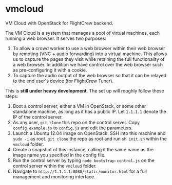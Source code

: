 vmcloud
=======

VM Cloud with OpenStack for FlightCrew backend.

The VM Cloud is a system that manages a pool of virtual machines, each running a web browser. It serves two purposes:

1. To allow a crowd worker to use a web browser within their web browser by remoting (VNC + audio forwarding) into a virtual machine. This allows us to capture the pages they visit while retaining the full functionality of a web browser. In addition we have control over the web browser such as pre-configuring it with a cookie.
2. To capture the audio output of the web browser so that it can be relayed to the end user's device (for FlightCrew Tuner).

This is **still under heavy development**. The set up will roughly follow these steps:

1. Boot a control server, either a VM in OpenStack, or some other standalone machine, as long as it has a public IP. Let `1.1.1.1` denote the IP of the control server.
2. As any user, `git clone` this repo on the control server. Copy `config.example.js` to `config.js` and edit the parameters.
3. Launch a Ubuntu 12.04 image on OpenStack. SSH into this machine and `sudo -i` as root. `git clone` the repo as root and run `sh init.sh` within the `vmcloud` folder.
4. Create a snapshot of this instance, calling it the same name as the image name you specified in the config file.
5. Run the control server by typing `node bootstrap-control.js` on the control server within the `vmcloud` folder.
6. Navigate to `http://1.1.1.1:8080/static/monitor.html` for a full management and monitoring interface.
